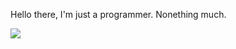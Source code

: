 Hello there, I'm just a programmer. Nonething much.

<img src="https://github-readme-stats.vercel.app/api/top-langs/?username=Sombrero64&layout=compact" />
